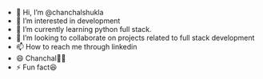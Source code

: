 - 👋 Hi, I’m @chanchalshukla
- 👀 I’m interested in development
- 🌱 I’m currently learning python full stack.
- 💞️ I’m looking to collaborate on projects related to full stack development
- 📫 How to reach me through linkedin
- 😄 Chanchal👩‍🔧
- ⚡ Fun fact😆

<!---
chanchalshukla1999/chanchalshukla1999 is a ✨ special ✨ repository because its `README.md` (this file) appears on your GitHub profile.
You can click the Preview link to take a look at your changes.
--->
